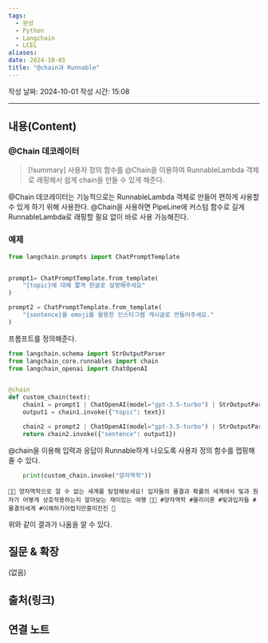 ```yaml
---
tags:
  - 완성
  - Python
  - Langchain
  - LCEL
aliases: 
date: 2024-10-01
title: "@chain과 Runnable"
---
```

작성 날짜: 2024-10-01
작성 시간: 15:08


----
## 내용(Content)

### @Chain 데코레이터

>[!summary]
>사용자 정의 함수를 @Chain을 이용하여 RunnableLambda 객체로 래핑해서 쉽게 chain을 만들 수 있게 해준다.

@Chain 데코레이터는 기능적으로는 RunnableLambda 객체로 만들어 편하게 사용할 수 있게 하기 위해 사용한다. @Chain을 사용하면 PipeLine에 커스텀 함수로 길게 RunnableLambda로 래핑할 필요 없이 바로 사용 가능해진다.


### 예제

```python
from langchain.prompts import ChatPromptTemplate


prompt1= ChatPromptTemplate.from_template(
    "{topic}에 대해 짧게 한글로 설명해주세요" 
)

prompt2 = ChatPromptTemplate.from_template(
    "{sentence}를 emoji를 활용한 인스타그램 게시글로 만들어주세요."
)
```

프롬프트를 정의해준다.

```python
from langchain.schema import StrOutputParser
from langchain_core.runnables import chain
from langchain_openai import ChatOpenAI


@chain
def custom_chain(text):
    chain1 = prompt1 | ChatOpenAI(model="gpt-3.5-turbo") | StrOutputParser()
    output1 = chain1.invoke({"topic": text})

    chain2 = prompt2 | ChatOpenAI(model="gpt-3.5-turbo") | StrOutputParser()
    return chain2.invoke({"sentence": output1})


```

@chain을 이용해 입력과 응답이 Runnable하게 나오도록 사용자 정의 함수를 랩핑해 줄 수 있다.

```python
	print(custom_chain.invoke("양자역학"))
```

```text
🔬✨ 양자역학으로 알 수 없는 세계를 탐험해보세요! 입자들의 물결과 확률의 세계에서 빛과 원자가 어떻게 상호작용하는지 알아보는 재미있는 여행 🌌🌀 #양자역학 #물리이론 #빛과입자들 #물결의세계 #이해하기어렵지만흥미진진 🌟
```

위와 같이 결과가 나옴을 알 수 있다.

## 질문 & 확장

(없음)

## 출처(링크)


## 연결 노트

